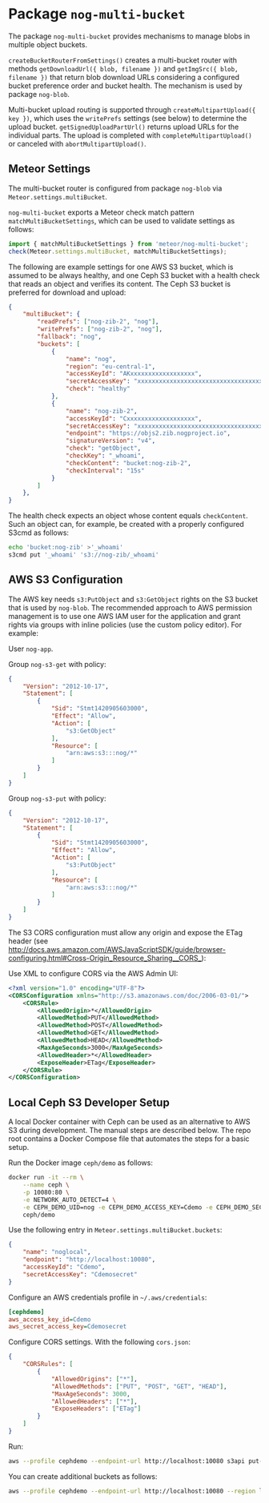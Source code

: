 # Package `nog-multi-bucket`

The package `nog-multi-bucket` provides mechanisms to manage blobs in multiple
object buckets.

`createBucketRouterFromSettings()` creates a multi-bucket router with methods
`getDownloadUrl({ blob, filename })` and `getImgSrc({ blob, filename })` that
return blob download URLs considering a configured bucket preference order and
bucket health.  The mechanism is used by package `nog-blob`.

Multi-bucket upload routing is supported through `createMultipartUpload({ key
})`, which uses the `writePrefs` settings (see below) to determine the upload
bucket.  `getSignedUploadPartUrl()` returns upload URLs for the individual
parts.  The upload is completed with `completeMultipartUpload()` or canceled
with `abortMultipartUpload()`.

## Meteor Settings

The multi-bucket router is configured from package `nog-blob` via
`Meteor.settings.multiBucket`.

`nog-multi-bucket` exports a Meteor check match pattern
`matchMultiBucketSettings`, which can be used to validate settings as follows:

```js
import { matchMultiBucketSettings } from 'meteor/nog-multi-bucket';
check(Meteor.settings.multiBucket, matchMultiBucketSettings);
```

The following are example settings for one AWS S3 bucket, which is assumed to
be always healthy, and one Ceph S3 bucket with a health check that reads an
object and verifies its content.  The Ceph S3 bucket is preferred for download
and upload:

```json
{
    "multiBucket": {
        "readPrefs": ["nog-zib-2", "nog"],
        "writePrefs": ["nog-zib-2", "nog"],
        "fallback": "nog",
        "buckets": [
            {
                "name": "nog",
                "region": "eu-central-1",
                "accessKeyId": "AKxxxxxxxxxxxxxxxxxx",
                "secretAccessKey": "xxxxxxxxxxxxxxxxxxxxxxxxxxxxxxxxxxxxxxxx",
                "check": "healthy"
            },
            {
                "name": "nog-zib-2",
                "accessKeyId": "Cxxxxxxxxxxxxxxxxxxx",
                "secretAccessKey": "xxxxxxxxxxxxxxxxxxxxxxxxxxxxxxxxxxxxxxxx",
                "endpoint": "https://objs2.zib.nogproject.io",
                "signatureVersion": "v4",
                "check": "getObject",
                "checkKey": "_whoami",
                "checkContent": "bucket:nog-zib-2",
                "checkInterval": "15s"
            }
        ]
    },
}
```

The health check expects an object whose content equals `checkContent`.  Such
an object can, for example, be created with a properly configured S3cmd as
follows:

```bash
echo 'bucket:nog-zib' >'_whoami'
s3cmd put '_whoami' 's3://nog-zib/_whoami'
```

## AWS S3 Configuration

The AWS key needs `s3:PutObject` and `s3:GetObject` rights on the S3 bucket
that is used by `nog-blob`.  The recommended approach to AWS permission
management is to use one AWS IAM user for the application and grant rights via
groups with inline policies (use the custom policy editor).  For example:

User `nog-app`.

Group `nog-s3-get` with policy:

```json
{
    "Version": "2012-10-17",
    "Statement": [
        {
            "Sid": "Stmt1420905603000",
            "Effect": "Allow",
            "Action": [
                "s3:GetObject"
            ],
            "Resource": [
                "arn:aws:s3:::nog/*"
            ]
        }
    ]
}
```

Group `nog-s3-put` with policy:

```json
{
    "Version": "2012-10-17",
    "Statement": [
        {
            "Sid": "Stmt1420905603000",
            "Effect": "Allow",
            "Action": [
                "s3:PutObject"
            ],
            "Resource": [
                "arn:aws:s3:::nog/*"
            ]
        }
    ]
}
```

The S3 CORS configuration must allow any origin and expose the ETag header (see
<http://docs.aws.amazon.com/AWSJavaScriptSDK/guide/browser-configuring.html#Cross-Origin_Resource_Sharing__CORS_>):

Use XML to configure CORS via the AWS Admin UI:

```xml
<?xml version="1.0" encoding="UTF-8"?>
<CORSConfiguration xmlns="http://s3.amazonaws.com/doc/2006-03-01/">
    <CORSRule>
        <AllowedOrigin>*</AllowedOrigin>
        <AllowedMethod>PUT</AllowedMethod>
        <AllowedMethod>POST</AllowedMethod>
        <AllowedMethod>GET</AllowedMethod>
        <AllowedMethod>HEAD</AllowedMethod>
        <MaxAgeSeconds>3000</MaxAgeSeconds>
        <AllowedHeader>*</AllowedHeader>
        <ExposeHeader>ETag</ExposeHeader>
    </CORSRule>
</CORSConfiguration>
```

## Local Ceph S3 Developer Setup

A local Docker container with Ceph can be used as an alternative to AWS S3
during development.  The manual steps are described below.  The repo root
contains a Docker Compose file that automates the steps for a basic setup.

Run the Docker image `ceph/demo` as follows:

```bash
docker run -it --rm \
    --name ceph \
    -p 10080:80 \
    -e NETWORK_AUTO_DETECT=4 \
    -e CEPH_DEMO_UID=nog -e CEPH_DEMO_ACCESS_KEY=Cdemo -e CEPH_DEMO_SECRET_KEY=Cdemosecret -e CEPH_DEMO_BUCKET=noglocal \
    ceph/demo
```

Use the following entry in `Meteor.settings.multiBucket.buckets`:

```json
{
    "name": "noglocal",
    "endpoint": "http://localhost:10080",
    "accessKeyId": "Cdemo",
    "secretAccessKey": "Cdemosecret"
}
```

Configure an AWS credentials profile in `~/.aws/credentials`:

```ini
[cephdemo]
aws_access_key_id=Cdemo
aws_secret_access_key=Cdemosecret
```

Configure CORS settings.  With the following `cors.json`:

```json
{
    "CORSRules": [
        {
            "AllowedOrigins": ["*"],
            "AllowedMethods": ["PUT", "POST", "GET", "HEAD"],
            "MaxAgeSeconds": 3000,
            "AllowedHeaders": ["*"],
            "ExposeHeaders": ["ETag"]
        }
    ]
}
```

Run:

```bash
aws --profile cephdemo --endpoint-url http://localhost:10080 s3api put-bucket-cors --bucket noglocal --cors-configuration file://cors.json
```

You can create additional buckets as follows:

```bash
aws --profile cephdemo --endpoint-url http://localhost:10080 --region localhost s3 mb s3://noglocal2
```
